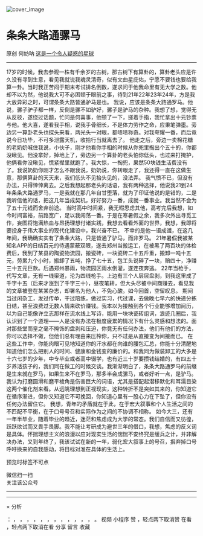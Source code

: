 ![cover_image](https://mmbiz.qpic.cn/mmbiz_jpg/OJNrVQetduq9IrCXicKwfy0vtqCN4tvibOQoQ0MTX70GI5QMJZ6x8e1rGYrnk0Voo3rMOw1HzNKiac4jCG9jRuknw/0?wx_fmt=jpeg)

#  条条大路通骡马

原创  何妨呐  [ 这是一个令人疑惑的星球 ](javascript:void\(0\);)

__ _ _ _ _

17岁的时候，我去参观一株有千余岁的古树，那古树下有算卦的，算卦老头应是许久没有寻到生意，看见我就说我魂灵清奇，似有文曲星庇佑，宁愿不要钱也要给我算一卦。当时我正苦闷于期末考试排名倒数，遂求问于他我命里有无大学之数。他却不以为然，他说我大可不必困顿于眼前之事，待到21年22年23年24年，方是我大放异彩之时，可谓条条大路皆通驴马是也。
我说，应该是条条大路通罗马。他说，骡子驴子都一样，反倒是骡不如驴好，骡子是驴马的杂种。我想了想，觉得无从反驳，遂绕过话题，忙问是何喜事，他顿了一下，搓着手指，我忙拿出十元钞票与他。他大喜，遂看我手相，说我手骨细长，不是体力劳作之命，应秉笔弹墨。旁边另一算卦老头也探头来看，两光头一对眼，都啧啧称奇。对我夸耀一番，而后竟说今日功毕，不可多泄露天机，收拾行当就离去了。
他走之后，旁边一卖棉花糖的老奶奶喊住我说，小伙子，刚才他看你手相的时候从你兜里掏出个五十的，你都没瞅见。他没拿好，掉地上了，旁边另一个算卦的老头怕你低头，也过来打掩护，他俩看你没瞅见，慌紧撵里就跑了。我大惊，一掏兜，果然50块钱生活费没有了。我说奶奶你刚才怎么不跟我说，奶奶说，你转眼走了，我还得一直在这做生意，那俩算卦的天天来，我们低头不见抬头见的，没法弄。
我气愤不已，但没有办法，只得悻悻离去。之后我想起那老头的话语，我有两种选择，他说我21到24年条条大路通罗马，一是我就在那几年自甘堕落，就为了印证他说的是错的，二是我听信他的话，把这几年当成契机，好好努力一番，成就一番事业。我当然不会为了五十元钱而舍弃前途。
当时高中时间紧，我无暇思虑其他，高考完后我想，如今时间富裕，前路宽广，足以我闯荡一番。于是在寒暑假之余，我多次外出寻觅工作，妄图将饱满热血与昂扬理想付诸实践，我想去看看外面的世界，我想，我即将要投身于伟大事业的现代化建设中，我兴奋不已。
不幸的是他一语成谶，在这几年间，我确确实实有了条条大路，只是皆通了驴马，而非罗马。
21年暑假我被某知名APP的日结百元的待遇蒙蔽双眼，遂去郑州当搬运工，在被黑了两百块的体检费后，我到了某县的陶瓷物流园，搬瓷砖，一块瓷砖二十五斤重，搬卸一吨十五元，劳累九个小时，搬卸了五吨，挣了七十五，包工头说碎了一块，赔四十，净赚三十五元巨款。后遇郑州暴雨，物流园区雨水倒灌，遂连夜奔逃。
22年当枪手，代写文章，无有一线渠道，沦为四线枪手。上边有三个人层层盘剥，到我这里成了千字十五（后来才涨到了千字三十），昼夜笔耕，但大头尽被中间商赚去，看见我的文章被登在某某杂志，却署名为他人，不免心酸。如今回首，空留叹息。
期间当过闲杂工，发过传单，干过陪练，做过实习，代过课，去做晚七早六的快递分拣日结，甚至浪费过无数人情来砍价赚钱。我本以为接触到各个行业能够增加阅历，以为自己能像许立志那样在流水线上写诗，能用一块块瓷砖组词，浪迹几圈后，我认识到了一个道理——人是没有办法在极度疲累的情况下有什么灵感和想法的。面对那些堂而皇之毫不掩饰的盘剥和压迫，你竟无有任何办法，他们有他们的方法，你可以选择不做，但他们总有理由来压榨你，只不过是从直接变为间接而已。
在这些工作中，你能肉眼可见地知道你的汗水都在向谁的腰包汇总，你能十分清醒地知道他们怎么把别人的时间、健康和金钱变的廉价的。和我同为做装卸工的大多是十六七岁的少年，中专毕业或者高中辍学，也有近三十岁要攒钱结婚的，有四五十岁养活孩子的，我们同在做工的时候交谈。我渐渐明白了，条条大路通罗马的前缀是生来就在罗马，如果生来不在罗马，那多半会成骡马，或者好听一点，是驴马。
我认为打磨圆滑和磨平棱角是伤害巨大的词语，尤其是搭配起潜移默化和耳濡目染这两个催化剂来看。从远眺理想到正视现实，这种转折不是突如其来的，你知道它在循序渐进，但你又知道它不可挽回，你知道心里有一股心力在下坠了，但你没有任何办法留住它。
我想，青年的矛盾就在于此，在于宏大叙事和个人生活之间的不匹配不平衡，在于口号号召和实际作为之间的不协调不相称。
如今大三，还有一年半毕业，随着毕业的趋近，迷茫和焦虑成为大学的常态。我们自信而又彷徨，跃跃欲试而又畏手畏脚。我不能让考研成为避世三年的借口，我想，焦虑的反义词是具体。怀揣理想主义的浪漫以应对现实生活的惴惴不安终究是缓兵之计，并非解决办法，又到年终了，我该试试在新的一年，弱化宏大叙事上的号召，摒弃掉口号呼吁换来的自我感动，将目标对准在具体的生活上。

  

预览时标签不可点

微信扫一扫  
关注该公众号





****



****



×  分析

：  ，  ，  ，  ，  ，  ，  ，  ，  ，  ，  ，  ，  。  视频  小程序  赞  ，轻点两下取消赞  在看  ，轻点两下取消在看
分享  留言  收藏


